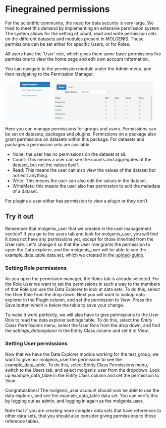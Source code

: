 # Finegrained permissions
For the scientific community, the need for data security is very large.
We tried to meet this demand by implementing an extensive permission system.
The system allows for the setting of count, read and write permission sets on the different datasets
and modules present in MOLGENIS. These permissions can be set either for specific Users, or for Roles.

All users have the 'User' role, which gives them some basic permissions like permissions to view the home page and
edit own account information.

You can navigate to the permission module under the Admin menu, and then navigating to the Permission Manager.

![Permission manager screen](images/permission_manager.png?raw=true, "permission manager")

Here you can manage permissions for groups and users. Permissions can be set on datasets, packages and plugins.
Permissions on a package also grant permissions on datasets within this package.
For datasets and packages 5 permission sets are available
-	None: the user has no permissions on the dataset at all.
-	Count: This means a user can see the counts and aggregates of the dataset, but not the values itself.
-	Read: This means the user can also view the values of the dataset but not edit anything.
-	Write: This means the user can also edit the values in the dataset.
-	WriteMeta: this means the user also has permission to edit the metadata of a dataset.

For plugins a user either has permission to view a plugin or they don’t.

## Try it out  
Remember that molgenis_user that we created in the user management section?
If you go to the users tab and look for molgenis_user, you will find it does not have any permissions yet,
except for those inherited from the User role.
Let's change it so that the User role grants the permission to open the Data explorer,
and the molgenis_user will be able to see the example_data_table data set, which we created in the [upload-guide](guide-data-import.md).

### Setting Role permissions  
As you open the permission manager, the Roles tab is already selected.
For the Role *User* we want to set the permissions in such a way to the members of that Role can use the
Data Explorer to look at data sets.
To do this, select the User Role from the drop down.
Next you will want to lookup data explorer in the Plugin column, and set the permission to *View*.
Press the Save button which is below the table to save your change.

To make it work perfectly, we will also have to give permissions to the User Role to read the data explorer settings table.
To do this, select the *Entity Class Permissions* menu, select the User Role from the drop down, and find the
*settings_dataexplorer* in the Entity Class column and set it to *View*.

### Setting User permissions  
Now that we have the Data Explorer module working for the test_group, we want to give our molgenis_user the permission
to see the example_data_table. To do this, select Entity Class Permissions menu, switch to the Users tab, and select
molgenis_user from the dropdown. Look up example_data_table in the Entity Class column and set the permission to *View*.

Congratulations! The molgenis_user account should now be able to use the data explorer, and see the example_data_table data set.
You can verify this by logging out as admin, and logging in again as the molgenis_user.

Note that if you are creating more complex data sets that have references to other data sets, that you should also
consider giving permissions to those reference tables.
